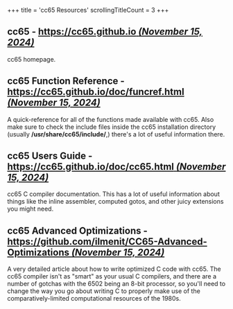 +++
title               = 'cc65 Resources'
scrollingTitleCount = 3
+++

## cc65 - [https://cc65.github.io *(November 15, 2024)*](https://cc65.github.io)

cc65 homepage.

## cc65 Function Reference - [https://cc65.github.io/doc/funcref.html *(November 15, 2024)*](https://cc65.github.io/doc/funcref.html)

A quick-reference for all of the functions made available with cc65. Also make
sure to check the include files inside the cc65 installation directory (usually
**/usr/share/cc65/include/**,) there's a lot of useful information there.

## cc65 Users Guide - [https://cc65.github.io/doc/cc65.html *(November 15, 2024)*](https://cc65.github.io/doc/cc65.html)

cc65 C compiler documentation. This has a lot of useful information about things
like the inline assembler, computed gotos, and other juicy extensions you might
need.

## cc65 Advanced Optimizations - [https://github.com/ilmenit/CC65-Advanced-Optimizations *(November 15, 2024)*](https://github.com/ilmenit/CC65-Advanced-Optimizations)

A very detailed article about how to write optimized C code with cc65. The cc65
compiler isn't as "smart" as your usual C compilers, and there are a number of
gotchas with the 6502 being an 8-bit processor, so you'll need to change the way
you go about writing C to properly make use of the comparatively-limited
computational resources of the 1980s.
